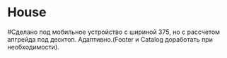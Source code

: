 # House
#Сделано под мобильное устройство с шириной 375, но с рассчетом апгрейда под десктоп. Адаптивно.(Footer  и Catalog доработать при необходимости).
